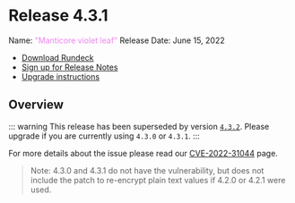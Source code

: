 # Release 4.3.1

Name: <span style="color: violet"><span class="glyphicon glyphicon-leaf"></span> "Manticore violet leaf"</span>
Release Date: June 15, 2022

- [Download Rundeck](https://download.rundeck.com/)
- [Sign up for Release Notes](https://www.rundeck.com/release-notes-signup)
- [Upgrade instructions](/upgrading/)

## Overview

::: warning
This release has been superseded by version [`4.3.2`](version-4.3.2.md).  Please upgrade if you are currently using `4.3.0` or `4.3.1`.
:::

For more details about the issue please read our [CVE-2022-31044](/history/CVEs/CVE-2022-31044.md) page.

> Note: 4.3.0 and 4.3.1 do not have the vulnerability, but does not include the patch to re-encrypt plain text values if 4.2.0 or 4.2.1 were used.
